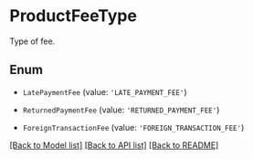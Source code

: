 # ProductFeeType

Type of fee.

## Enum

* `LatePaymentFee` (value: `'LATE_PAYMENT_FEE'`)

* `ReturnedPaymentFee` (value: `'RETURNED_PAYMENT_FEE'`)

* `ForeignTransactionFee` (value: `'FOREIGN_TRANSACTION_FEE'`)

[[Back to Model list]](../README.md#documentation-for-models) [[Back to API list]](../README.md#documentation-for-api-endpoints) [[Back to README]](../README.md)
